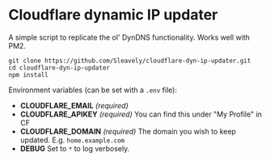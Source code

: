
# Cloudflare dynamic IP updater

A simple script to replicate the ol' DynDNS functionality. Works well with PM2.

```
git clone https://github.com/Sleavely/cloudflare-dyn-ip-updater.git
cd cloudflare-dyn-ip-updater
npm install
```

Environment variables (can be set with a `.env` file):

- **CLOUDFLARE_EMAIL** _(required)_
- **CLOUDFLARE_APIKEY** _(required)_ You can find this under "My Profile" in CF
- **CLOUDFLARE_DOMAIN** _(required)_ The domain you wish to keep updated. E.g. `home.example.com`
- **DEBUG** Set to `*` to log verbosely.


